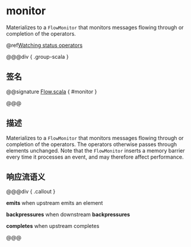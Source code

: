 # monitor

Materializes to a `FlowMonitor` that monitors messages flowing through or completion of the operators.

@ref[Watching status operators](../index.md#watching-status-operators)

@@@div { .group-scala }

## 签名

@@signature [Flow.scala](/akka-stream/src/main/scala/akka/stream/scaladsl/Flow.scala) { #monitor }

@@@

## 描述

Materializes to a `FlowMonitor` that monitors messages flowing through or completion of the operators. The operators otherwise
passes through elements unchanged. Note that the `FlowMonitor` inserts a memory barrier every time it processes an
event, and may therefore affect performance.

## 响应流语义

@@@div { .callout }

**emits** when upstream emits an element

**backpressures** when downstream **backpressures**

**completes** when upstream completes

@@@

